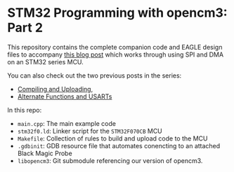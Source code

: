 # STM32 Programming with opencm3: Part 2

This repository contains the complete companion code and EAGLE design files
to accompany
[this blog post](https://rhye.org/post/stm32-with-opencm3-2-spi-and-dma)
which works through using SPI and DMA on an STM32 series MCU.

You can also check out the two previous posts in the series:

- [Compiling and Uploading](https://rhye.org/post/stm32-with-opencm3-0-compiling-and-uploading/),
- [Alternate Functions and USARTs](https://rhye.org/post/stm32-with-opencm3-1-usart-and-printf/)

In this repo:
- `main.cpp`: The main example code
- `stm32f0.ld`: Linker script for the `STM32F070CB` MCU
- `Makefile`: Collection of rules to build and upload code to the MCU
- `.gdbinit`: GDB resource file that automates conencting to an attached Black Magic Probe
- `libopencm3`: Git submodule referencing our version of opencm3.
